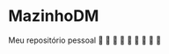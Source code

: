 # MazinhoDM
Meu repositório pessoal
<font style="vertical-align: inherit;"><font style="vertical-align: inherit;">🍁</font></font>
<font style="vertical-align: inherit;"><font style="vertical-align: inherit;">🍄</font></font>
<font style="vertical-align: inherit;"><font style="vertical-align: inherit;">🥃</font></font>
<font style="vertical-align: inherit;"><font style="vertical-align: inherit;">🍺</font></font>
<font style="vertical-align: inherit;"><font style="vertical-align: inherit;">🥂</font></font>
<font style="vertical-align: inherit;"><font style="vertical-align: inherit;">🐨</font></font>
<font style="vertical-align: inherit;"><font style="vertical-align: inherit;">🦥</font></font>
:melting_face:
:melting_face:

